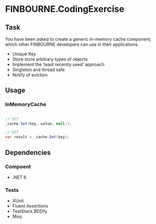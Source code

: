 # FINBOURNE.CodingExercise

## Task

You have been asked to create a generic in-memory cache component, which other FINBOURNE developers can use in their applications.

- Unique Key
- Store store arbitrary types of objects
- Implement the ‘least recently used’ approach
- Singleton and thread safe
- Notify of eviction

## Usage

### InMemoryCache

```c#

// SET
_cache.Set(key, value, null!);

// GET
var result = _cache.Get(key);

```

## Dependencies

### Compoent

- .NET 6

### Tests

- XUnit
- Fluent Assertions
- TestStack.BDDfy
- Moq
